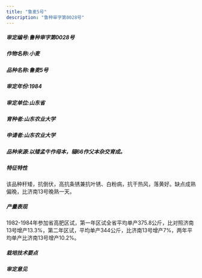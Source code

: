 ```yaml
---
title: "鲁麦5号"
description: "鲁种审字第0028号"
---
```

##### 审定编号:鲁种审字第0028号

##### 作物名称:小麦

##### 品种名称:鲁麦5号

##### 审定年份:1984

##### 审定单位:山东省

##### 育种者:山东农业大学

##### 申请者:山东农业大学

##### 品种来源:以矮孟牛作母本，辐66作父本杂交育成。

##### 特征特性
该品种秆矮，抗倒伏，高抗条锈兼抗叶锈、白粉病，抗干热风，落黄好。缺点成熟偏晚，比济南13号晚熟一天。

##### 产量表现
1982-1984年参加省高肥区试，第一年区试全省平均单产375.8公斤，比对照济南13号增产13.3%，第二年区试，平均单产344公斤，比济南13号增产7%，两年平均单产比济南13号增产10.2%。

##### 栽培技术要点


##### 审定意见

